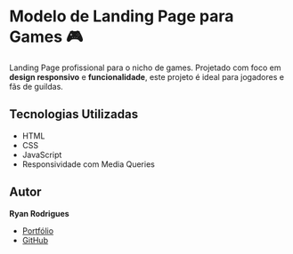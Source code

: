 # Modelo de Landing Page para Games 🎮

Landing Page profissional para o nicho de games. Projetado com foco em **design responsivo** e **funcionalidade**, este projeto é ideal para jogadores e fãs de guildas.


## Tecnologias Utilizadas
- HTML
- CSS
- JavaScript
- Responsividade com Media Queries


## Autor
**Ryan Rodrigues**  
- [Portfólio](https://codebyryan.vercel.app/)  
- [GitHub](https://github.com/CodeBy-Ryan)  
